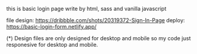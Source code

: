 this is basic login page write by html, sass and vanilla javascript

file design: https://dribbble.com/shots/20319372-Sign-In-Page
deploy: https://basic-login-form.netlify.app/

(*) Design files are only designed for desktop and mobile so my code just responesive for desktop and mobile.
